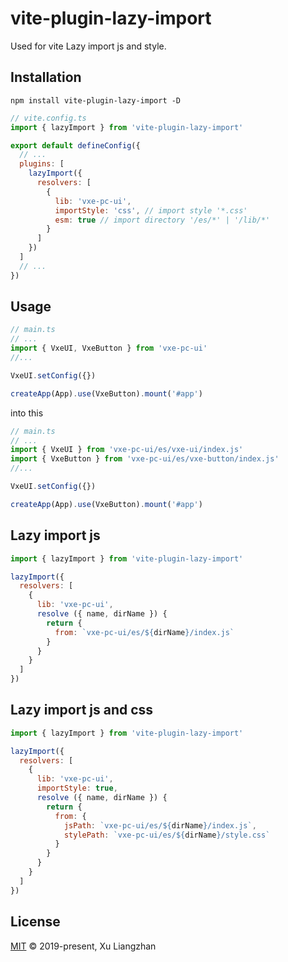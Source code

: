 # vite-plugin-lazy-import

Used for vite Lazy import js and style.

## Installation

```shell
npm install vite-plugin-lazy-import -D
```

```javascript
// vite.config.ts
import { lazyImport } from 'vite-plugin-lazy-import'

export default defineConfig({
  // ...
  plugins: [
    lazyImport({
      resolvers: [
        {
          lib: 'vxe-pc-ui',
          importStyle: 'css', // import style '*.css'
          esm: true // import directory '/es/*' | '/lib/*'
        }
      ]
    })
  ]
  // ...
})
```

## Usage

```javascript
// main.ts
// ...
import { VxeUI, VxeButton } from 'vxe-pc-ui'
//...

VxeUI.setConfig({})

createApp(App).use(VxeButton).mount('#app')
```

into this

```javascript
// main.ts
// ...
import { VxeUI } from 'vxe-pc-ui/es/vxe-ui/index.js'
import { VxeButton } from 'vxe-pc-ui/es/vxe-button/index.js'
//...

VxeUI.setConfig({})

createApp(App).use(VxeButton).mount('#app')
```

## Lazy import js

```javascript
import { lazyImport } from 'vite-plugin-lazy-import'

lazyImport({
  resolvers: [
    {
      lib: 'vxe-pc-ui',
      resolve ({ name, dirName }) {
        return {
          from: `vxe-pc-ui/es/${dirName}/index.js`
        }
      }
    }
  ]
})
```

## Lazy import js and css

```javascript
import { lazyImport } from 'vite-plugin-lazy-import'

lazyImport({
  resolvers: [
    {
      lib: 'vxe-pc-ui',
      importStyle: true,
      resolve ({ name, dirName }) {
        return {
          from: {
            jsPath: `vxe-pc-ui/es/${dirName}/index.js`,
            stylePath: `vxe-pc-ui/es/${dirName}/style.css`
          }
        }
      }
    }
  ]
})
```

## License

[MIT](LICENSE) © 2019-present, Xu Liangzhan
